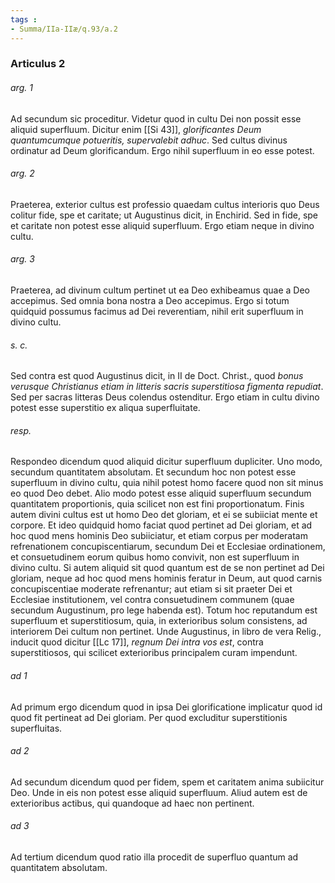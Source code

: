 ```yaml
---
tags : 
- Summa/IIa-IIæ/q.93/a.2
---
```


### Articulus 2

###### arg. 1
Ad secundum sic proceditur. Videtur quod in cultu Dei non possit esse aliquid superfluum. Dicitur enim [[Si 43]], *glorificantes Deum quantumcumque potueritis, supervalebit adhuc*. Sed cultus divinus ordinatur ad Deum glorificandum. Ergo nihil superfluum in eo esse potest.

###### arg. 2
Praeterea, exterior cultus est professio quaedam cultus interioris quo Deus colitur fide, spe et caritate; ut Augustinus dicit, in Enchirid. Sed in fide, spe et caritate non potest esse aliquid superfluum. Ergo etiam neque in divino cultu.

###### arg. 3
Praeterea, ad divinum cultum pertinet ut ea Deo exhibeamus quae a Deo accepimus. Sed omnia bona nostra a Deo accepimus. Ergo si totum quidquid possumus facimus ad Dei reverentiam, nihil erit superfluum in divino cultu.

###### s. c.
Sed contra est quod Augustinus dicit, in II de Doct. Christ., quod *bonus verusque Christianus etiam in litteris sacris superstitiosa figmenta repudiat*. Sed per sacras litteras Deus colendus ostenditur. Ergo etiam in cultu divino potest esse superstitio ex aliqua superfluitate.

###### resp.
Respondeo dicendum quod aliquid dicitur superfluum dupliciter. Uno modo, secundum quantitatem absolutam. Et secundum hoc non potest esse superfluum in divino cultu, quia nihil potest homo facere quod non sit minus eo quod Deo debet. Alio modo potest esse aliquid superfluum secundum quantitatem proportionis, quia scilicet non est fini proportionatum. Finis autem divini cultus est ut homo Deo det gloriam, et ei se subiiciat mente et corpore. Et ideo quidquid homo faciat quod pertinet ad Dei gloriam, et ad hoc quod mens hominis Deo subiiciatur, et etiam corpus per moderatam refrenationem concupiscentiarum, secundum Dei et Ecclesiae ordinationem, et consuetudinem eorum quibus homo convivit, non est superfluum in divino cultu. Si autem aliquid sit quod quantum est de se non pertinet ad Dei gloriam, neque ad hoc quod mens hominis feratur in Deum, aut quod carnis concupiscentiae moderate refrenantur; aut etiam si sit praeter Dei et Ecclesiae institutionem, vel contra consuetudinem communem (quae secundum Augustinum, pro lege habenda est). Totum hoc reputandum est superfluum et superstitiosum, quia, in exterioribus solum consistens, ad interiorem Dei cultum non pertinet. Unde Augustinus, in libro de vera Relig., inducit quod dicitur [[Lc 17]], *regnum Dei intra vos est*, contra superstitiosos, qui scilicet exterioribus principalem curam impendunt.

###### ad 1
Ad primum ergo dicendum quod in ipsa Dei glorificatione implicatur quod id quod fit pertineat ad Dei gloriam. Per quod excluditur superstitionis superfluitas.

###### ad 2
Ad secundum dicendum quod per fidem, spem et caritatem anima subiicitur Deo. Unde in eis non potest esse aliquid superfluum. Aliud autem est de exterioribus actibus, qui quandoque ad haec non pertinent.

###### ad 3
Ad tertium dicendum quod ratio illa procedit de superfluo quantum ad quantitatem absolutam.

